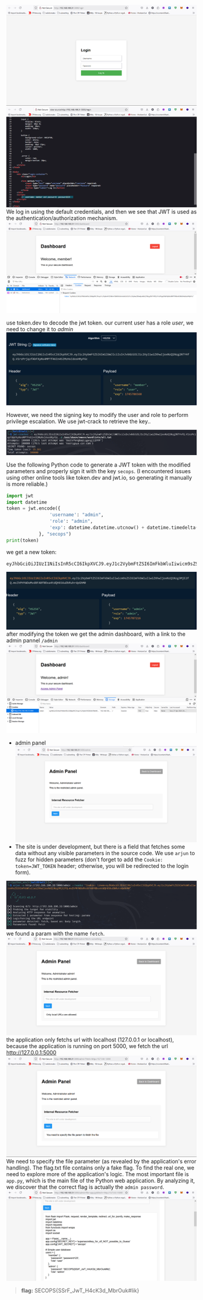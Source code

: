 ![login form](image.png)
![default creds in source code](image-1.png)
We log in using the default credentials, and then we see that JWT is used as the authentication/authorization mechanism.
![jwt for authentication](image-2.png)

use token.dev to decode the jwt token.
our current user has a role *user*, we need to change it to *admin*
![deocding jwt token](image-3.png)

However, we need the signing key to modify the user and role to perform privilege escalation. We use jwt-crack to retrieve the key..

![cracker the signing key](image-4.png)

Use the following Python code to generate a JWT token with the modified parameters and properly sign it with the key `secops`. (I encountered issues using other online tools like token.dev and jwt.io, so generating it manually is more reliable.)

```python
import jwt
import datetime
token = jwt.encode({
                'username': "admin",
                'role': "admin",
                'exp': datetime.datetime.utcnow() + datetime.timedelta(minutes=30)
            }, "secops")
print(token)
```

we get a new token:
```less
eyJhbGciOiJIUzI1NiIsInR5cCI6IkpXVCJ9.eyJ1c2VybmFtZSI6ImFkbWluIiwicm9sZSI6ImFkbWluIiwiZXhwIjoxNzQ1Nzg3MjE2fQ.msIhPHYWDoMvd8FABf0Dxa4tdQH6S6uDbRuhrdpGhM0
```

![admin token](image-5.png)
after modifying the token we get the admin dashboard, with a link to the admin pannel `/admin`
![admin dashboard](image-6.png)
- admin panel
![admin panel](image-7.png)
- The site is under development, but there is a field that fetches some data without any visible parameters in the source code. We use `arjun` to fuzz for hidden parameters (don't forget to add the `Cookie: token=JWT_TOKEN` header; otherwise, you will be redirected to the login form).

![fuzzing for params](image-8.png)
we found a param with the name `fetch`.
![fetch testing](image-9.png)
the application only fetchs url with localhost (127.0.0.1 or localhost), because the application is running on port 5000, we fetch the url http://127.0.0.1:5000
![file params](image-10.png)
We need to specify the file parameter (as revealed by the application's error handling). The flag.txt file contains only a fake flag. To find the real one, we need to explore more of the application's logic. The most important file is `app.py`, which is the main file of the Python web application. By analyzing it, we discover that the correct flag is actually the `admin password`.
![the flag as the admin password](image-11.png)

> **flag:** SECOPS{SSrF_JwT_H4cK3d_MbrOuk#lik}